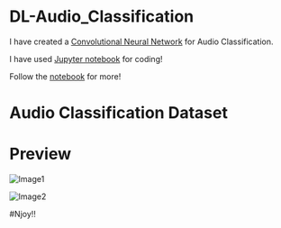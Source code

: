 # DL-Audio_Classification

I have created a [Convolutional Neural Network]() for Audio Classification.

I have used [Jupyter notebook]() for coding!

Follow the [notebook]() for more!

# Audio Classification Dataset




# Preview

![Image1]()

![Image2]()


#Njoy!!
